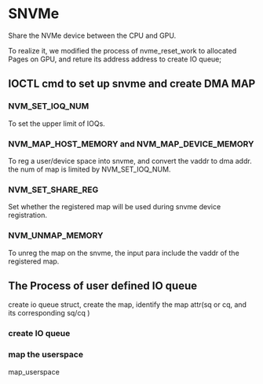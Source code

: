 # SNVMe
Share the NVMe device between the CPU and GPU.

To realize it, we modified the process of nvme_reset_work to allocated Pages on GPU, and reture its address address to create IO queue;

## IOCTL cmd to set up snvme and create DMA MAP
### NVM_SET_IOQ_NUM
To set the upper limit of IOQs.
### NVM_MAP_HOST_MEMORY and NVM_MAP_DEVICE_MEMORY
To reg a user/device space into snvme, and convert the vaddr to dma addr. the num of map is limited by NVM_SET_IOQ_NUM.
### NVM_SET_SHARE_REG
Set whether the registered map will be used during snvme device registration.
### NVM_UNMAP_MEMORY
To unreg the map on the snvme, the input para include the vaddr of the registered map.

## The Process of user defined IO queue 

create io queue struct, create the map, identify the map attr(sq or cq, and its corresponding sq/cq )
### create IO queue 

### map the userspace 
map_userspace